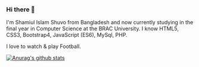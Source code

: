 ### Hi there 👋

I'm Shamiul Islam Shuvo from Bangladesh and now currently studying in the final year in Computer Science at the BRAC University.
I know HTML5, CSS3, Bootstrap4, JavaScript (ES6), MySql, PHP. 

I love to watch & play Football. 

[![Anurag's github stats](https://github-readme-stats.vercel.app/api?username=s4m15v0)](https://github.com/anuraghazra/github-readme-stats)

